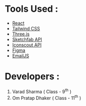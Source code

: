 # Tools Used :
- [React](https://reactjs.org/)
- [Tailwind CSS](https://tailwindcss.com/)
- [Three.js](https://threejs.org/)
- [Sketchfab API](https://sketchfab.com/developers)
- [Iconscout API](https://iconscout.com/)
- [Figma](https://www.figma.com/)
- [EmailJS](https://www.emailjs.com/)

# Developers :
1. Varad Sharma ( Class - 9<sup>th</sup> )
2. Om Pratap Dhaker ( Class - 11<sup>th</sup> )
